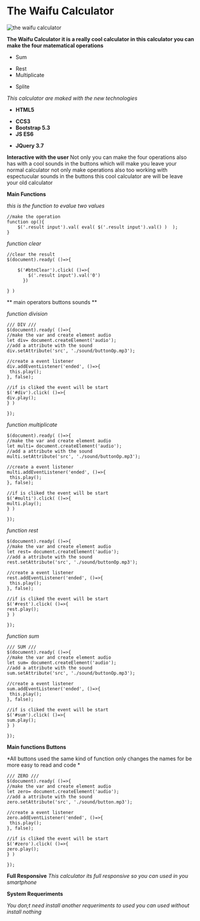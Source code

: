 # The Waifu Calculator 

![the waifu calculator](https://i.imgur.com/Fqyawnp.png)

**The Waifu Calculator it is a really cool calculator
in this calculator you can make the four matematical operations**

- Sum
* Rest
* Multiplicate
+ Splite


*This calculator are maked with the new technologies*

- **HTML5**
* **CCS3**
* **Bootstrap 5.3**
* **JS ES6**
+ **JQuery 3.7** 

**Interactive with the user**
Not only you can make the four operations also
has with a cool sounds in the buttons
which will make you leave your normal calculator
not only make operations also too 
working with espectucular sounds in the buttons
this cool calculator are will be leave your old calculator

**Main Functions**

*this is the function to evalue two values*
```
//make the operation
function op(){
    $('.result input').val( eval( $('.result input').val() )  );
}
```

*function clear*
```
//clear the result
$(document).ready( ()=>{

    $('#btnClear').click( ()=>{
        $('.result input').val('0')
      })

} )
```
** main operators buttons sounds **

*function division*
```
/// DIV ///
$(document).ready( ()=>{
//make the var and create element audio
let div= document.createElement('audio');
//add a attribute with the sound
div.setAttribute('src', './sound/buttonOp.mp3');

//create a event listener
div.addEventListener('ended', ()=>{
 this.play();
}, false);

//if is cliked the event will be start
$('#div').click( ()=>{
div.play();
} )

});
```

*function multiplicate*
```
$(document).ready( ()=>{
//make the var and create element audio
let multi= document.createElement('audio');
//add a attribute with the sound
multi.setAttribute('src', './sound/buttonOp.mp3');

//create a event listener
multi.addEventListener('ended', ()=>{
 this.play();
}, false);

//if is cliked the event will be start
$('#multi').click( ()=>{
multi.play();
} )

});
```

*function rest*
```
$(document).ready( ()=>{
//make the var and create element audio
let rest= document.createElement('audio');
//add a attribute with the sound
rest.setAttribute('src', './sound/buttonOp.mp3');

//create a event listener
rest.addEventListener('ended', ()=>{
 this.play();
}, false);

//if is cliked the event will be start
$('#rest').click( ()=>{
rest.play();
} )

});

```

*function sum*
```
/// SUM ///
$(document).ready( ()=>{
//make the var and create element audio
let sum= document.createElement('audio');
//add a attribute with the sound
sum.setAttribute('src', './sound/buttonOp.mp3');

//create a event listener
sum.addEventListener('ended', ()=>{
 this.play();
}, false);

//if is cliked the event will be start
$('#sum').click( ()=>{
sum.play();
} )

});
```

**Main functions Buttons**

*All buttons used the same kind of function only changes the names for be more easy to read and code *

```
/// ZERO ///
$(document).ready( ()=>{
//make the var and create element audio
let zero= document.createElement('audio');
//add a attribute with the sound
zero.setAttribute('src', './sound/button.mp3');

//create a event listener
zero.addEventListener('ended', ()=>{
 this.play();
}, false);

//if is cliked the event will be start
$('#zero').click( ()=>{
zero.play();
} )

});
```

**Full Responsive**
*This calculator its full responsive so you can used in you smartphone*

**System Requeriments**

*You don;t need install another requeriments to used you can used without install nothing*

